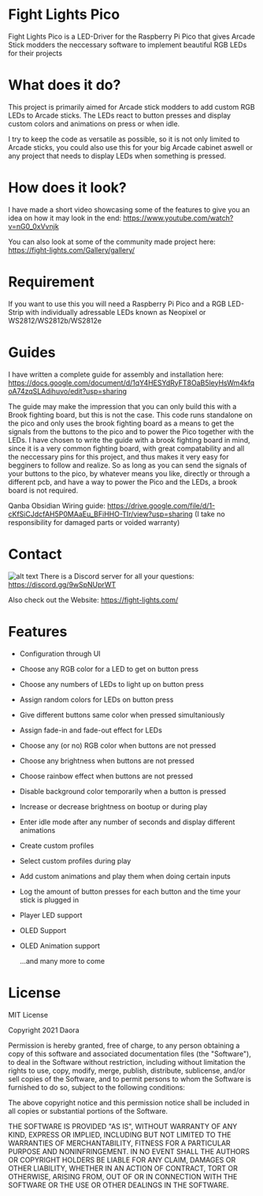 # Fight Lights Pico
Fight Lights Pico is a LED-Driver for the Raspberry Pi Pico that gives Arcade Stick modders the neccessary software to implement beautiful RGB LEDs for their projects

# What does it do?

This project is primarily aimed for Arcade stick modders to add custom RGB LEDs to Arcade sticks. The LEDs react to button presses and display custom colors and animations on press or when idle.

I try to keep the code as versatile as possible, so it is not only limited to Arcade sticks, you could also use this for your big Arcade cabinet aswell or any project that needs to display LEDs when something is pressed.


# How does it look?

I have made a short video showcasing some of the features to give you an idea on how it may look in the end:
https://www.youtube.com/watch?v=nG0_0xVvnjk

You can also look at some of the community made project here: https://fight-lights.com/Gallery/gallery/

# Requirement

If you want to use this you will need a Raspberry Pi Pico and a RGB LED-Strip with individually adressable LEDs known as Neopixel or WS2812/WS2812b/WS2812e

# Guides

I have written a complete guide for assembly and installation here: https://docs.google.com/document/d/1qY4HESYdRyFT8OaB5leyHsWm4kfqoA74zqSLAdihuvo/edit?usp=sharing

The guide may make the impression that you can only build this with a Brook fighting board, but this is not the case. This code runs standalone on the pico and only
uses the brook fighting board as a means to get the signals from the buttons to the pico and to power the Pico together with the LEDs. I have chosen to write the guide
with a brook fighting board in mind, since it is a very common fighting board, with great compatability and all the neccessary pins for this project, and thus makes it
very easy for begginers to follow and realize.
So as long as you can send the signals of your buttons to the pico, by whatever means you like, directly or through a different pcb,
and have a way to power the Pico and the LEDs, a brook board is not required.

Qanba Obsidian Wiring guide: https://drive.google.com/file/d/1-cKfSiCJdcfAH5P0MAaEu_BFiHHO-TIr/view?usp=sharing
(I take no responsibility for damaged parts or voided warranty)

# Contact

![alt text](https://www.swe-chumbucket.com/index.php/s/gsq7pN8Loo236Qk/preview) 
There is a Discord server for all your questions: https://discord.gg/9wSpNUprWT

Also check out the Website: https://fight-lights.com/

# Features

- Configuration through UI
- Choose any RGB color for a LED to get on button press
- Choose any numbers of LEDs to light up on button press
- Assign random colors for LEDs on button press
- Give different buttons same color when pressed simultaniously
- Assign fade-in and fade-out effect for LEDs
- Choose any (or no) RGB color when buttons are not pressed
- Choose any brightness when buttons are not pressed
- Choose rainbow effect when buttons are not pressed
- Disable background color temporarily when a button is pressed
- Increase or decrease brightness on bootup or during play
- Enter idle mode after any number of seconds and display different animations
- Create custom profiles
- Select custom profiles during play
- Add custom animations and play them when doing certain inputs
- Log the amount of button presses for each button and the time your stick is plugged in
- Player LED support
- OLED Support
- OLED Animation support

  ...and many more to come


# License

MIT License

Copyright 2021 Daora

Permission is hereby granted, free of charge, to any person obtaining a copy of this software and associated documentation files (the "Software"), to deal in the Software without restriction, including without limitation the rights to use, copy, modify, merge, publish, distribute, sublicense, and/or sell copies of the Software, and to permit persons to whom the Software is furnished to do so, subject to the following conditions:

The above copyright notice and this permission notice shall be included in all copies or substantial portions of the Software.

THE SOFTWARE IS PROVIDED "AS IS", WITHOUT WARRANTY OF ANY KIND, EXPRESS OR IMPLIED, INCLUDING BUT NOT LIMITED TO THE WARRANTIES OF MERCHANTABILITY, FITNESS FOR A PARTICULAR PURPOSE AND NONINFRINGEMENT. IN NO EVENT SHALL THE AUTHORS OR COPYRIGHT HOLDERS BE LIABLE FOR ANY CLAIM, DAMAGES OR OTHER LIABILITY, WHETHER IN AN ACTION OF CONTRACT, TORT OR OTHERWISE, ARISING FROM, OUT OF OR IN CONNECTION WITH THE SOFTWARE OR THE USE OR OTHER DEALINGS IN THE SOFTWARE.
